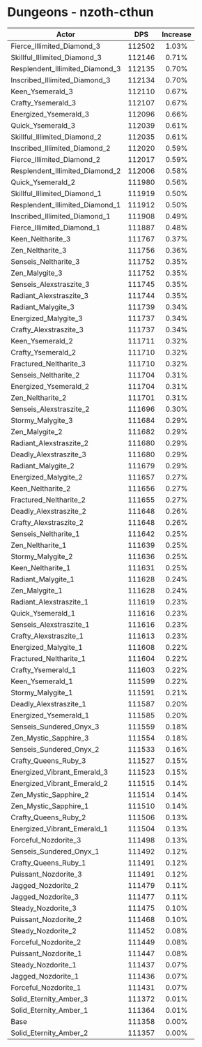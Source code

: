 # Dungeons - nzoth-cthun
| Actor | DPS | Increase |
|---|:---:|:---:|
|Fierce_Illimited_Diamond_3|112502|1.03%|
|Skillful_Illimited_Diamond_3|112146|0.71%|
|Resplendent_Illimited_Diamond_3|112135|0.70%|
|Inscribed_Illimited_Diamond_3|112134|0.70%|
|Keen_Ysemerald_3|112110|0.67%|
|Crafty_Ysemerald_3|112107|0.67%|
|Energized_Ysemerald_3|112096|0.66%|
|Quick_Ysemerald_3|112039|0.61%|
|Skillful_Illimited_Diamond_2|112035|0.61%|
|Inscribed_Illimited_Diamond_2|112020|0.59%|
|Fierce_Illimited_Diamond_2|112017|0.59%|
|Resplendent_Illimited_Diamond_2|112006|0.58%|
|Quick_Ysemerald_2|111980|0.56%|
|Skillful_Illimited_Diamond_1|111919|0.50%|
|Resplendent_Illimited_Diamond_1|111912|0.50%|
|Inscribed_Illimited_Diamond_1|111908|0.49%|
|Fierce_Illimited_Diamond_1|111887|0.48%|
|Keen_Neltharite_3|111767|0.37%|
|Zen_Neltharite_3|111756|0.36%|
|Senseis_Neltharite_3|111752|0.35%|
|Zen_Malygite_3|111752|0.35%|
|Senseis_Alexstraszite_3|111745|0.35%|
|Radiant_Alexstraszite_3|111744|0.35%|
|Radiant_Malygite_3|111739|0.34%|
|Energized_Malygite_3|111737|0.34%|
|Crafty_Alexstraszite_3|111737|0.34%|
|Keen_Ysemerald_2|111711|0.32%|
|Crafty_Ysemerald_2|111710|0.32%|
|Fractured_Neltharite_3|111710|0.32%|
|Senseis_Neltharite_2|111704|0.31%|
|Energized_Ysemerald_2|111704|0.31%|
|Zen_Neltharite_2|111701|0.31%|
|Senseis_Alexstraszite_2|111696|0.30%|
|Stormy_Malygite_3|111684|0.29%|
|Zen_Malygite_2|111682|0.29%|
|Radiant_Alexstraszite_2|111680|0.29%|
|Deadly_Alexstraszite_3|111680|0.29%|
|Radiant_Malygite_2|111679|0.29%|
|Energized_Malygite_2|111657|0.27%|
|Keen_Neltharite_2|111656|0.27%|
|Fractured_Neltharite_2|111655|0.27%|
|Deadly_Alexstraszite_2|111648|0.26%|
|Crafty_Alexstraszite_2|111648|0.26%|
|Senseis_Neltharite_1|111642|0.25%|
|Zen_Neltharite_1|111639|0.25%|
|Stormy_Malygite_2|111636|0.25%|
|Keen_Neltharite_1|111631|0.25%|
|Radiant_Malygite_1|111628|0.24%|
|Zen_Malygite_1|111628|0.24%|
|Radiant_Alexstraszite_1|111619|0.23%|
|Quick_Ysemerald_1|111616|0.23%|
|Senseis_Alexstraszite_1|111616|0.23%|
|Crafty_Alexstraszite_1|111613|0.23%|
|Energized_Malygite_1|111608|0.22%|
|Fractured_Neltharite_1|111604|0.22%|
|Crafty_Ysemerald_1|111603|0.22%|
|Keen_Ysemerald_1|111599|0.22%|
|Stormy_Malygite_1|111591|0.21%|
|Deadly_Alexstraszite_1|111587|0.20%|
|Energized_Ysemerald_1|111585|0.20%|
|Senseis_Sundered_Onyx_3|111559|0.18%|
|Zen_Mystic_Sapphire_3|111554|0.18%|
|Senseis_Sundered_Onyx_2|111533|0.16%|
|Crafty_Queens_Ruby_3|111527|0.15%|
|Energized_Vibrant_Emerald_3|111523|0.15%|
|Energized_Vibrant_Emerald_2|111515|0.14%|
|Zen_Mystic_Sapphire_2|111514|0.14%|
|Zen_Mystic_Sapphire_1|111510|0.14%|
|Crafty_Queens_Ruby_2|111506|0.13%|
|Energized_Vibrant_Emerald_1|111504|0.13%|
|Forceful_Nozdorite_3|111498|0.13%|
|Senseis_Sundered_Onyx_1|111492|0.12%|
|Crafty_Queens_Ruby_1|111491|0.12%|
|Puissant_Nozdorite_3|111491|0.12%|
|Jagged_Nozdorite_2|111479|0.11%|
|Jagged_Nozdorite_3|111477|0.11%|
|Steady_Nozdorite_3|111475|0.10%|
|Puissant_Nozdorite_2|111468|0.10%|
|Steady_Nozdorite_2|111452|0.08%|
|Forceful_Nozdorite_2|111449|0.08%|
|Puissant_Nozdorite_1|111447|0.08%|
|Steady_Nozdorite_1|111437|0.07%|
|Jagged_Nozdorite_1|111436|0.07%|
|Forceful_Nozdorite_1|111431|0.07%|
|Solid_Eternity_Amber_3|111372|0.01%|
|Solid_Eternity_Amber_1|111364|0.01%|
|Base|111358|0.00%|
|Solid_Eternity_Amber_2|111357|0.00%|
